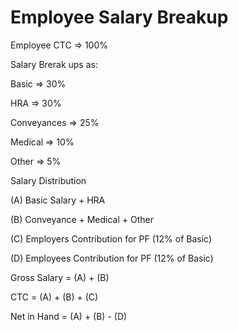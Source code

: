 Employee Salary Breakup
=======================


Employee CTC => 100%

Salary Brerak ups as:

Basic => 30%

HRA => 30%

Conveyances => 25%

Medical => 10%

Other => 5%


Salary Distribution

(A) Basic Salary + HRA 

(B) Conveyance + Medical + Other 

(C) Employers Contribution for PF (12% of Basic) 

(D) Employees Contribution for PF (12% of Basic) 



Gross Salary = (A) + (B) 

CTC = (A) + (B) + (C) 

Net in Hand = (A) + (B) - (D)

